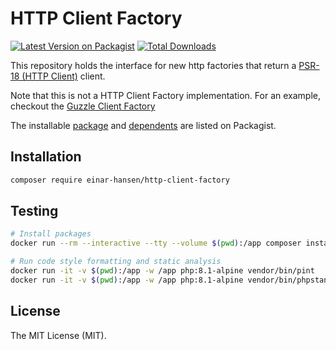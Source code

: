 # HTTP Client Factory

[![Latest Version on Packagist](https://img.shields.io/packagist/v/einar-hansen/http-client-factory.svg?style=flat-square)](https://packagist.org/packages/einar-hansen/http-client-factory)
[![Total Downloads](https://img.shields.io/packagist/dt/einar-hansen/http-client-factory.svg?style=flat-square)](https://packagist.org/packages/einar-hansen/http-client-factory)

This repository holds the interface for new http factories that return a [PSR-18 (HTTP Client)][psr-url] client.

Note that this is not a HTTP Client Factory implementation. For an example, checkout the [Guzzle Client Factory][guzzle-client-url]

The installable [package][package-url] and [dependents][implementation-url] are listed on Packagist.

[psr-url]: https://www.php-fig.org/psr/psr-18
[package-url]: https://packagist.org/packages/einar-hansen/http-client-factory
[guzzle-client-url]: https://packagist.org/packages/einar-hansen/guzzle-client-factory
[implementation-url]: https://packagist.org/packages/einar-hansen/http-client-factory/dependents

## Installation
```bash
composer require einar-hansen/http-client-factory
```

## Testing
```bash
# Install packages
docker run --rm --interactive --tty --volume $(pwd):/app composer install

# Run code style formatting and static analysis
docker run -it -v $(pwd):/app -w /app php:8.1-alpine vendor/bin/pint
docker run -it -v $(pwd):/app -w /app php:8.1-alpine vendor/bin/phpstan --level=9 analyse src
```

## License
The MIT License (MIT).
